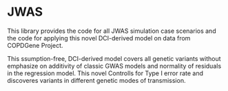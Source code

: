 # JWAS
This library provides the code for all JWAS simulation case scenarios and the code for applying this novel DCI-derived model on data from COPDGene Project.

This ssumption-free, DCI-derived model covers all genetic variants without emphasize on additivity of classic GWAS models and normality of residuals in the regression model. This novel Controlls for Type I error rate and discoveres variants in different genetic modes of transmission.
